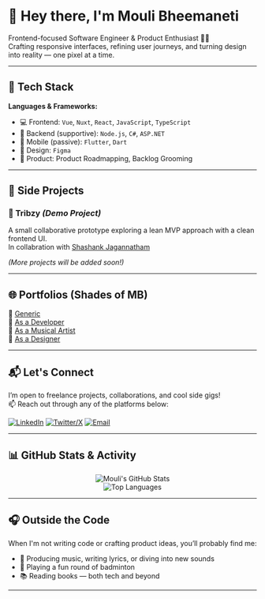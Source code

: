 # 👋 Hey there, I'm Mouli Bheemaneti

Frontend-focused Software Engineer & Product Enthusiast 👨‍💻  
Crafting responsive interfaces, refining user journeys, and turning design into reality — one pixel at a time.

---

## 🧰 Tech Stack

**Languages & Frameworks:**

- 💻 Frontend: `Vue`, `Nuxt`, `React`, `JavaScript`, `TypeScript`
- 🧩 Backend (supportive): `Node.js`, `C#`, `ASP.NET`
- 📱 Mobile (passive): `Flutter`, `Dart`
- 🎨 Design: `Figma`
- 🧠 Product: Product Roadmapping, Backlog Grooming

---

## 🚀 Side Projects

### 📌 Tribzy _(Demo Project)_
A small collaborative prototype exploring a lean MVP approach with a clean frontend UI.  
In collabration with [Shashank Jagannatham](https://www.linkedin.com/in/shashank-jagannatham/) 

_(More projects will be added soon!)_

---

## 🌐 Portfolios (Shades of MB)

🔗 [Generic](https://www.moulibheemaneti.com)  
🔗 [As a Developer](https://developer.moulibheemaneti.com)  
🔗 [As a Musical Artist](https://www.moulibheemaneti.com)  
🔗 [As a Designer](https://www.behance.net/moulibheemaneti)  

---

## 📬 Let's Connect

I’m open to freelance projects, collaborations, and cool side gigs!  
📫 Reach out through any of the platforms below:

[![LinkedIn](https://img.shields.io/badge/LinkedIn-%230077B5.svg?style=for-the-badge&logo=linkedin&logoColor=white)](https://linkedin.com/in/moulibheemaneti)
[![Twitter/X](https://img.shields.io/badge/X-%23000000.svg?style=for-the-badge&logo=twitter&logoColor=white)](https://x.com/moulibheemaneti)
[![Email](https://img.shields.io/badge/Email-D14836?style=for-the-badge&logo=gmail&logoColor=white)](mailto:moulibheemaneti99@gmail.com)

---

## 📊 GitHub Stats & Activity

<div align="center">

![Mouli's GitHub Stats](https://github-readme-stats.vercel.app/api?username=moulibheemaneti&show_icons=true&theme=radical&hide=prs)  
![Top Languages](https://github-readme-stats.vercel.app/api/top-langs/?username=moulibheemaneti&layout=compact&theme=radical)  
<!-- ![GitHub Streak](https://streak-stats.demolab.com?user=moulibheemaneti&theme=radical&hide_border=false) -->

</div>

---

## 🎧 Outside the Code

When I'm not writing code or crafting product ideas, you’ll probably find me:

- 🎵 Producing music, writing lyrics, or diving into new sounds
- 🏸 Playing a fun round of badminton
- 📚 Reading books — both tech and beyond

---
<!-- 
> _“Placeholder for a personal quote or vision statement about coding, creativity, or product building.”_

--- -->
